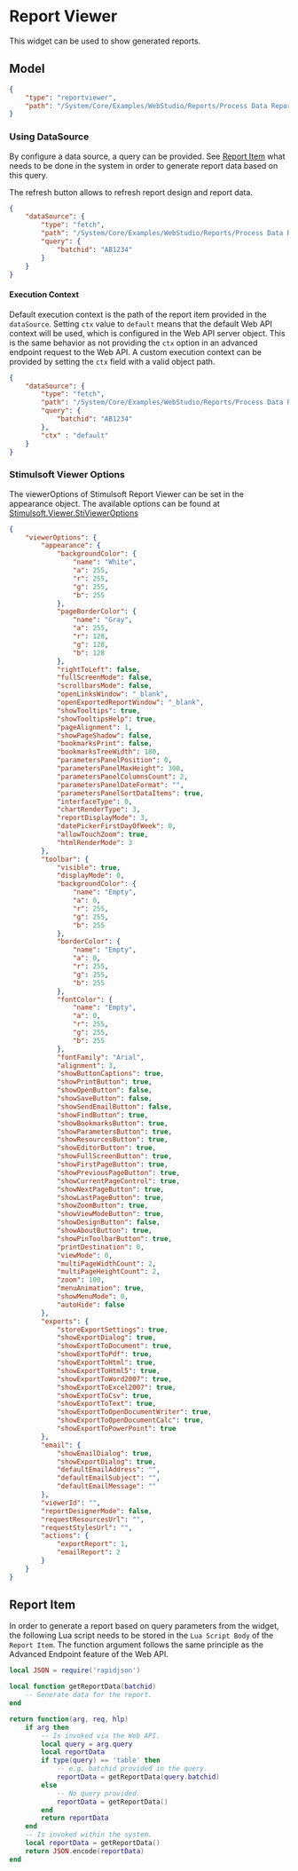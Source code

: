 # Report Viewer

This widget can be used to show generated reports.

## Model

```json
{
    "type": "reportviewer",
    "path": "/System/Core/Examples/WebStudio/Reports/Process Data Report"
}
```

### Using DataSource

By configure a data source, a query can be provided. See [Report Item](#Report-Item) what needs to be done in the system in order to generate report data based on this query.

The refresh button allows to refresh report design and report data.

```json
{
    "dataSource": {
        "type": "fetch",
        "path": "/System/Core/Examples/WebStudio/Reports/Process Data Report",
        "query": {
            "batchid": "AB1234"
        }
    }
}
```

#### Execution Context

Default execution context is the path of the report item provided in the `dataSource`. Setting `ctx` value to `default` means that the default Web API context will be used, which is configured in the Web API server object. This is the same behavior as not providing the `ctx` option in an advanced endpoint request to the Web API. A custom execution context can be provided by setting the `ctx` field with a valid object path.

```json
{
    "dataSource": {
        "type": "fetch",
        "path": "/System/Core/Examples/WebStudio/Reports/Process Data Report",
        "query": {
            "batchid": "AB1234"
        },
        "ctx" : "default"
    }
}
```

### Stimulsoft Viewer Options

The viewerOptions of Stimulsoft Report Viewer can be set in the appearance object. The available options can be found at [Stimulsoft.Viewer.StiViewerOptions](https://admin.stimulsoft.com/documentation/classreference-js/classes/stimulsoft.viewer.stivieweroptions.html)

```json
{
    "viewerOptions": {
        "appearance": {
            "backgroundColor": {
                "name": "White",
                "a": 255,
                "r": 255,
                "g": 255,
                "b": 255
            },
            "pageBorderColor": {
                "name": "Gray",
                "a": 255,
                "r": 128,
                "g": 128,
                "b": 128
            },
            "rightToLeft": false,
            "fullScreenMode": false,
            "scrollbarsMode": false,
            "openLinksWindow": "_blank",
            "openExportedReportWindow": "_blank",
            "showTooltips": true,
            "showTooltipsHelp": true,
            "pageAlignment": 1,
            "showPageShadow": false,
            "bookmarksPrint": false,
            "bookmarksTreeWidth": 180,
            "parametersPanelPosition": 0,
            "parametersPanelMaxHeight": 300,
            "parametersPanelColumnsCount": 2,
            "parametersPanelDateFormat": "",
            "parametersPanelSortDataItems": true,
            "interfaceType": 0,
            "chartRenderType": 3,
            "reportDisplayMode": 3,
            "datePickerFirstDayOfWeek": 0,
            "allowTouchZoom": true,
            "htmlRenderMode": 3
        },
        "toolbar": {
            "visible": true,
            "displayMode": 0,
            "backgroundColor": {
                "name": "Empty",
                "a": 0,
                "r": 255,
                "g": 255,
                "b": 255
            },
            "borderColor": {
                "name": "Empty",
                "a": 0,
                "r": 255,
                "g": 255,
                "b": 255
            },
            "fontColor": {
                "name": "Empty",
                "a": 0,
                "r": 255,
                "g": 255,
                "b": 255
            },
            "fontFamily": "Arial",
            "alignment": 3,
            "showButtonCaptions": true,
            "showPrintButton": true,
            "showOpenButton": false,
            "showSaveButton": false,
            "showSendEmailButton": false,
            "showFindButton": true,
            "showBookmarksButton": true,
            "showParametersButton": true,
            "showResourcesButton": true,
            "showEditorButton": true,
            "showFullScreenButton": true,
            "showFirstPageButton": true,
            "showPreviousPageButton": true,
            "showCurrentPageControl": true,
            "showNextPageButton": true,
            "showLastPageButton": true,
            "showZoomButton": true,
            "showViewModeButton": true,
            "showDesignButton": false,
            "showAboutButton": true,
            "showPinToolbarButton": true,
            "printDestination": 0,
            "viewMode": 0,
            "multiPageWidthCount": 2,
            "multiPageHeightCount": 2,
            "zoom": 100,
            "menuAnimation": true,
            "showMenuMode": 0,
            "autoHide": false
        },
        "exports": {
            "storeExportSettings": true,
            "showExportDialog": true,
            "showExportToDocument": true,
            "showExportToPdf": true,
            "showExportToHtml": true,
            "showExportToHtml5": true,
            "showExportToWord2007": true,
            "showExportToExcel2007": true,
            "showExportToCsv": true,
            "showExportToText": true,
            "showExportToOpenDocumentWriter": true,
            "showExportToOpenDocumentCalc": true,
            "showExportToPowerPoint": true
        },
        "email": {
            "showEmailDialog": true,
            "showExportDialog": true,
            "defaultEmailAddress": "",
            "defaultEmailSubject": "",
            "defaultEmailMessage": ""
        },
        "viewerId": "",
        "reportDesignerMode": false,
        "requestResourcesUrl": "",
        "requestStylesUrl": "",
        "actions": {
            "exportReport": 1,
            "emailReport": 2
        }
    }
}
```

## Report Item

In order to generate a report based on query parameters from the widget, the following Lua script needs to be stored in the `Lua Script Body` of the `Report Item`. The function argument follows the same principle as the Advanced Endpoint feature of the Web API.

```lua
local JSON = require('rapidjson')

local function getReportData(batchid)
    -- Generate data for the report.
end

return function(arg, req, hlp)
    if arg then
        -- Is invoked via the Web API.
        local query = arg.query
        local reportData
        if type(query) == 'table' then
            -- e.g. batchid provided in the query.
            reportData = getReportData(query.batchid)
        else
            -- No query provided.
            reportData = getReportData()
        end
        return reportData
    end
    -- Is invoked within the system.
    local reportData = getReportData()
    return JSON.encode(reportData)
end
```
